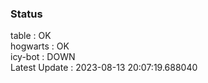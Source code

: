 ### Status


table : OK  
hogwarts : OK  
icy-bot : DOWN  
Latest Update : 2023-08-13 20:07:19.688040

